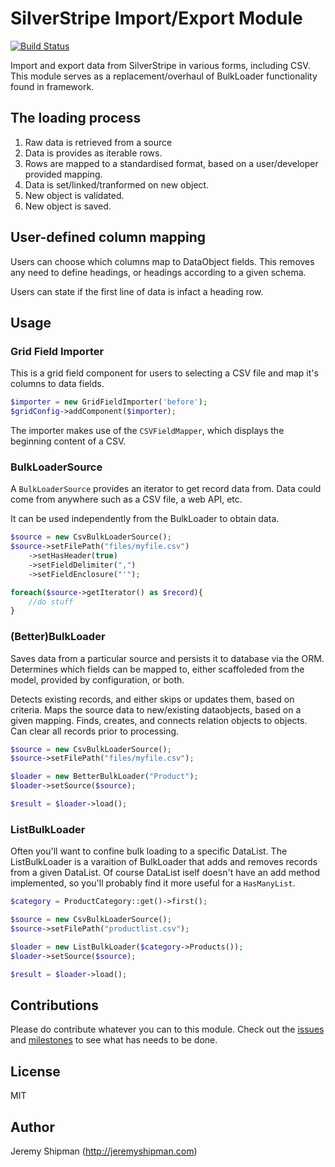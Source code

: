 # SilverStripe Import/Export Module

[![Build Status](https://travis-ci.org/burnbright/silverstripe-importexport.svg?branch=master)](https://travis-ci.org/burnbright/silverstripe-importexport)

Import and export data from SilverStripe in various forms, including CSV. This module serves as a replacement/overhaul of BulkLoader functionality found in framework.

## The loading process

1. Raw data is retrieved from a source
2. Data is provides as iterable rows.
3. Rows are mapped to a standardised format, based on a user/developer provided mapping.
4. Data is set/linked/tranformed on new object.
5. New object is validated.
6. New object is saved.

## User-defined column mapping

Users can choose which columns map to DataObject fields. This removes any need to define headings, or headings according to a given schema.

Users can state if the first line of data is infact a heading row.

## Usage

### Grid Field Importer

This is a grid field component for users to selecting a CSV file and map it's columns to data fields.

```php
$importer = new GridFieldImporter('before');
$gridConfig->addComponent($importer);
```

The importer makes use of the `CSVFieldMapper`, which displays the beginning content of a CSV.

### BulkLoaderSource

A `BulkLoaderSource` provides an iterator to get record data from. Data could come from anywhere such as a CSV file, a web API, etc.

It can be used independently from the BulkLoader to obtain data.

```php
$source = new CsvBulkLoaderSource();
$source->setFilePath("files/myfile.csv")
    ->setHasHeader(true)
    ->setFieldDelimiter(",")
    ->setFieldEnclosure("'");

foreach($source->getIterator() as $record){
    //do stuff
}
```

### (Better)BulkLoader

Saves data from a particular source and persists it to database via the ORM.
Determines which fields can be mapped to, either scaffoleded from the model, provided by configuration, or both.

Detects existing records, and either skips or updates them, based on criteria.
Maps the source data to new/existing dataobjects, based on a given mapping.
Finds, creates, and connects relation objects to objects.
Can clear all records prior to processing.

```php
$source = new CsvBulkLoaderSource();
$source->setFilePath("files/myfile.csv");

$loader = new BetterBulkLoader("Product");
$loader->setSource($source);

$result = $loader->load();
```

### ListBulkLoader

Often you'll want to confine bulk loading to a specific DataList. The ListBulkLoader is a varaition of BulkLoader that adds and removes records from a given DataList. Of course DataList iself doesn't have an add method implemented, so you'll probably find it more useful for a `HasManyList`.

```php
$category = ProductCategory::get()->first();

$source = new CsvBulkLoaderSource();
$source->setFilePath("productlist.csv");

$loader = new ListBulkLoader($category->Products());
$loader->setSource($source);

$result = $loader->load();
```

## Contributions

Please do contribute whatever you can to this module. Check out the [issues](https://github.com/burnbright/silverstripe-importexport/issues) and [milestones](https://github.com/burnbright/silverstripe-importexport/milestones) to see what has needs to be done.

## License

MIT

## Author

Jeremy Shipman (http://jeremyshipman.com)
